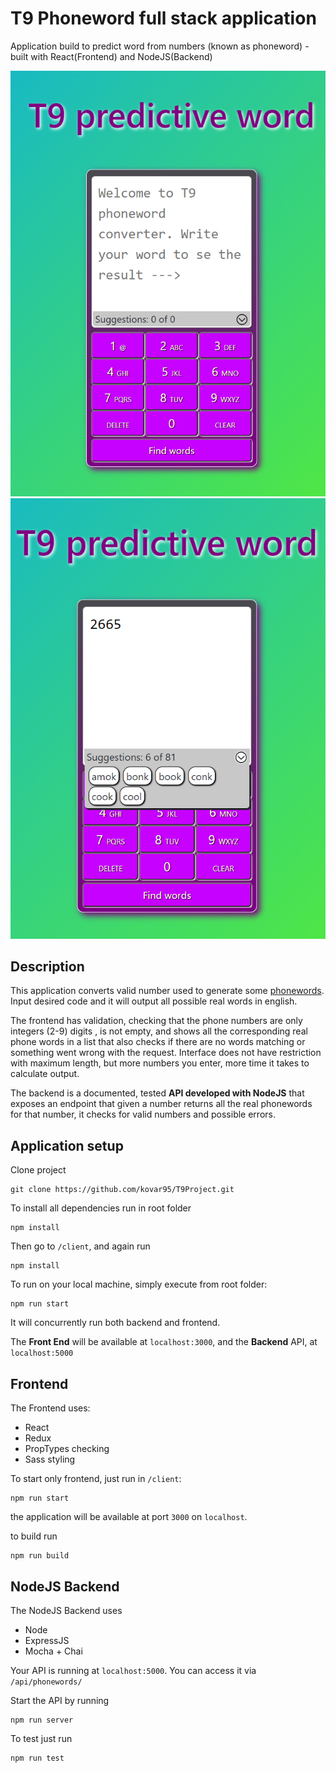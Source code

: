 # T9 Phoneword full stack application

Application build to predict word from numbers (known as phoneword) - built with React(Frontend) and NodeJS(Backend)

![screenshot](./client/public/assets/screenshots/PhoneWords1.png)
![screenshot](./client/public/assets/screenshots/PhoneWords2.png)

## Description

This application converts valid number used to generate some [phonewords](https://en.wikipedia.org/wiki/Phoneword). Input desired code and it will output all possible real words in english.

The frontend has validation, checking that the phone numbers are only integers (2-9) digits , is not empty, and shows all the corresponding  real phone words in a list that also checks if there are no words matching or something went wrong with the request. Interface does not have restriction with maximum length, but more numbers you enter, more time it takes to calculate output.

The backend is a documented, tested **API developed with NodeJS** that exposes an endpoint that given a number returns all the real phonewords for that number, it checks for valid numbers and possible errors.

## Application setup

Clone project

```
git clone https://github.com/kovar95/T9Project.git
```

To install all dependencies run in root folder

```
npm install
```

Then go to `/client`, and again run

```
npm install
```

To run on your local machine,  simply execute from root folder:

```
npm run start
```

It will concurrently run both backend and frontend.

The **Front End** will be available at `localhost:3000`, and the **Backend** API, at `localhost:5000`

## Frontend

The Frontend uses:

- React
- Redux
- PropTypes checking
- Sass styling

To start only frontend, just run in `/client`:

```
npm run start
```

the application will be available at port `3000` on `localhost`.

to build run 
```
npm run build
```

## NodeJS Backend

The NodeJS Backend uses

- Node
- ExpressJS
- Mocha + Chai

Your API is running at `localhost:5000`. You can access it via `/api/phonewords/` 


Start the API by running

```
npm run server
```

To test just run

```
npm run test
```